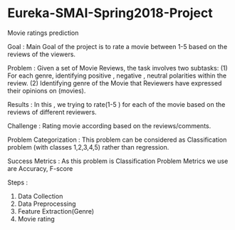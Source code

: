 # Eureka-SMAI-Spring2018-Project
Movie ratings prediction

Goal : Main Goal of the project is to rate a movie between 1-5 based on the reviews of the viewers.

Problem :
Given a set of Movie Reviews, the task involves two subtasks:
(1) For each genre, identifying positive , negative , neutral polarities within the review.
(2) Identifying genre of the Movie that Reviewers have expressed their opinions on (movies).

Results :
In this , we trying to rate(1-5 ) for each of the movie based on the reviews of different reviewers.

Challenge :
Rating movie according based on the reviews/comments.

Problem Categorization :
This problem can be considered as Classification problem (with classes 1,2,3,4,5) rather than regression.

Success Metrics :
As this problem is Classification Problem Metrics we use are Accuracy, F-score

Steps :

1. Data Collection
2. Data Preprocessing
3. Feature Extraction(Genre)
4. Movie rating
